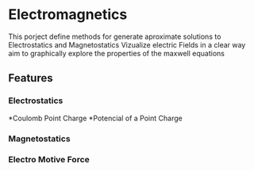 # Electromagnetics

This porject define methods for generate aproximate
solutions to Electrostatics and Magnetostatics
Vizualize electric Fields in a clear way aim to
graphically explore the properties of the maxwell equations

## Features

### Electrostatics
*Coulomb Point Charge 
*Potencial of a Point Charge 
### Magnetostatics

### Electro Motive Force
